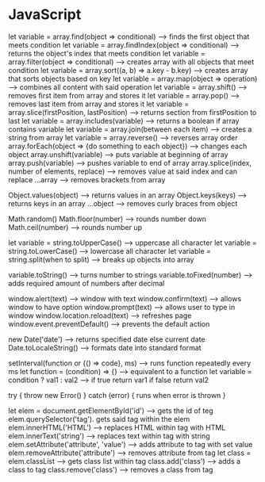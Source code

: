 # JavaScript

<!-- SECTION Array Methods -->
  let variable = array.find(object => conditional) --> finds the first object that meets condition
  let variable = array.findIndex(object => conditional) --> returns the object's index that meets condition
  let variable = array.filter(object => conditional) --> creates array with all objects that meet condition
  let variable = array.sort((a, b) => a.key - b.key) --> creates array that sorts objects based on key
  let variable = array.map(object => operation) --> combines all content with said operation
  let variable = array.shift() --> removes first item from array and stores it
  let variable = array.pop() --> removes last item from array and stores it
  let variable = array.slice(firstPosition, lastPosition) --> returns section from firstPosition to last
  let variable = array.includes(variable) --> returns a boolean if array contains variable
  let variable = array.join(between each item) --> creates a string from array
  let variable = array.reverse() --> reverses array order
  array.forEach(object => {do something to each object}) --> changes each object
  array.unshift(variable) --> puts variable at beginning of array
  array.push(variable) --> pushes variable to end of array
  array.splice(index, number of elements, replace) --> removes value at said index and can replace
  ...array --> removes brackets from array

<!-- SECTION Object Methods -->
  Object.values(object) --> returns values in an array
  Object.keys(keys) --> returns keys in an array
  ...object --> removes curly braces from object

<!-- SECTION Math Methods -->
  Math.random()
  Math.floor(number) --> rounds number down
  Math.ceil(number) --> rounds number up

<!-- SECTION String Methods -->
  let variable = string.toUpperCase() --> uppercase all character
  let variable = string.toLowerCase() --> lowercase all character
  let variable = string.split(when to split) --> breaks up objects into array

<!-- SECTION Number Methods -->
  variable.toString() --> turns number to strings
  variable.toFixed(number) --> adds required amount of numbers after decimal

<!-- SECTION Window Methods -->
  window.alert(text) --> window with text
  window.confirm(text) --> allows window to have option
  window.prompt(text) --> allows user to type in window
  window.location.reload(text) --> refreshes page
  window.event.preventDefault() --> prevents the default action

<!-- SECTION Date Methods -->
  new Date('date') --> returns specified date else current date
  Date.toLocaleString() --> formats date into standard format

<!-- SECTION Special Functions -->
  setInterval(function or {() => code}, ms) --> runs function repeatedly every ms
  let function = (condition) => {} --> equivalent to a function
  let variable = condition ? val1 : val2 --> if true return var1 if false return val2

<!-- SECTION Errors -->
  try {
    throw new Error()
  } catch (error) {
    runs when error is thrown
  }

  <!-- SECTION HTML Editor -->
  let elem = document.getElementById('id') --> gets the id of teg
    elem.querySelector('tag'). gets said tag within the elem 
    elem.innerHTML('HTML') --> replaces HTML within tag with HTML
    elem.innerText('string') --> replaces text within tag with string
    elem.setAttribute('attribute', 'value') --> adds attribute to tag with set value
    elem.removeAttribute('attribute') --> removes attribute from tag
    let class = elem.classList --> gets class list within tag
      class.add('class') --> adds a class to tag
      class.remove('class') --> removes a class from tag